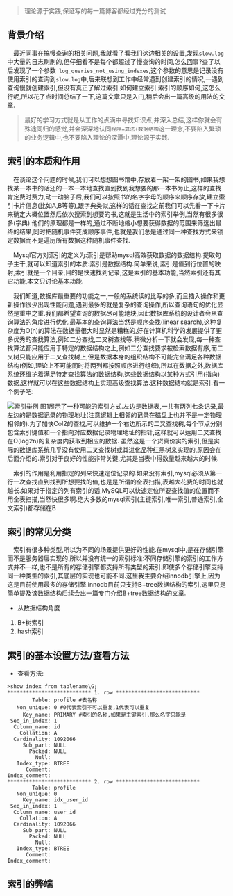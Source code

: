 > 理论源于实践,保证写的每一篇博客都经过充分的测试

## 背景介绍

&emsp;最近同事在搞慢查询的相关问题,我就看了看我们这边相关的设置,发现`slow.log`中大量的日志刷刷的,但仔细看不是每个都超过了慢查询的时间,怎么回事?查了以后发现了一个参数` log_queries_not_using_indexes`,这个参数的意思是记录没有使用索引的查询到`slow.log`中,后来联想到工作中经常遇到创建索引的情况,一遇到查询慢就创建索引,但没有真正了解过索引,如何建立索引,索引的顺序如何,这怎么行呢,所以花了点时间总结了一下,这篇文章只是入门,稍后会出一篇高级的用法的文章.

> 最好的学习方式就是从工作的点滴中寻找知识点,并深入总结,这样你就会有殊途同归的感觉,并会深深地认同`程序=算法+数据结构`这一理念,不要陷入繁琐的业务逻辑中,也不要陷入理论的深潭中,理论源于实践.

## 索引的本质和作用

&emsp;在谈论这个问题的时候,我们可以想想图书馆中,存放着一架一架的图书,如果我想找某一本书的话还的一本一本地查找直到找到我想要的那一本书为止,这样的查找肯定费时费力,动一动脑子后,我们可以按照书的名字字母的顺序来顺序存放,建立索引卡片信息(比如A,B等等),跟字典类似,这样的话在查找之前我们可以先看一下卡片来确定大概位置然后依次搜索到想要的书,这就是生活中的索引举例,当然有很多很多(字典).他们的原理都是一样的,通过不断地缩小想要获得数据的范围来筛选出最终的结果,同时把随机事件变成顺序事件,也就是我们总是通过同一种查找方式来锁定数据而不是遍历所有数据这种随机事件查找.

&emsp;Mysql官方对索引的定义为:索引是帮助mysql高效获取数据的数据结构.提取句子主干,就可以知道索引的本质:索引是数据结构.简单来说,索引是值到行位置的映射,索引就是一个目录,目的是快速找到记录,这是索引的基本功能,当然索引还有其它功能,本文只讨论基本功能.

&emsp;我们知道,数据库最重要的功能之一,一般的系统读的比写的多,而且插入操作和更新操作很少出现性能问题,遇到最多的就是复杂的查询操作,所以查询语句的优化显然是重中之重.我们都希望查询的数据尽可能地块,因此数据库系统的设计者会从查询算法的角度进行优化.最基本的查询算法当然是顺序查找(linear search),这种复杂度为O(n)的算法在数据量很大时显然是糟糕的,好在计算机科学的发展提供了更多优秀的查找算法,例如二分查找,二叉树查找等.稍微分析一下就会发现,每一种查找算法都只能应用于特定的数据结构之上,例如二分查找要求被检索数据有序,而二叉树只能应用于二叉查找树上,但是数据本身的组织结构不可能完全满足各种数据结构(例如,理论上不可能同时将两列都按照顺序进行组织),所以在数据之外,数据库系统还维护着满足特定查找算法的数据结构,这些数据结构以某种方式引用(指向)数据,这样就可以在这些数据结构上实现高级查找算法.这种数据结构就是索引.看一个例子吧:

![索引举例](http://rockywu.me/static_files/image/mysql_index1.png)
图1展示了一种可能的索引方式.左边是数据表,一共有两列七条记录,最左边的是数据记录的物理地址(注意逻辑上相邻的记录在磁盘上也并不是一定物理相邻的).为了加快Col2的查找,可以维护一个右边所示的二叉查找树,每个节点分别包含索引键值和一个指向对应数据记录物理地址的指针,这样就可以运用二叉查找在O(log2n)的复杂度内获取到相应的数据.
虽然这是一个货真价实的索引,但是实际的数据库系统几乎没有使用二叉查找树或其进化品种红黑树来实现的,原因会在后面介绍的.索引对于良好的性能非常关键,尤其是当表中得数量越来越大的时候.

&emsp;索引的作用是利用指定的列来快速定位记录的.如果没有索引,mysql必须从第一行一次查找直到找到所想要找的值,也是是所谓的全表扫描,表越大花费的时间也就越长.如果对于指定的列有索引的话,MySQL可以快速定位所要查找值的位置而不用全表扫描,当然快很多啊.绝大多数的mysql索引(主键索引,唯一索引,普通索引,全文索引)都存储在B

## 索引的常见分类

&emsp;索引有很多种类型,所以为不同的场景提供更好的性能.在mysql中,是在存储引擎而不是服务器层实现的.所以并没有统一的索引标准:不同存储引擎的索引的工作方式并不一样,也不是所有的存储引擎都支持所有类型的索引.即使多个存储引擎支持同一种类型的索引,其底层的实现也可能不同.这里我主要介绍innodb引擎上,因为这是目前使用最多的存储引擎.innodb目前只支持B+tree数据结构的索引,这里只是简单提及该数据结构后续会出一篇专门介绍B+tree数据结构的文章.

* 从数据结构角度

 1. B+树索引
 2. hash索引

## 索引的基本设置方法/查看方法

* 查看方法:

```
>show index from tablename\G;
*************************** 1. row ***************************
        Table: profile #表名称
   Non_unique: 0 #0代表索引不可以重复,1代表可以重复
     Key_name: PRIMARY #索引的名称,如果是主键索引,那么名字只能是
 Seq_in_index: 1
  Column_name: id
    Collation: A
  Cardinality: 1092066
     Sub_part: NULL
       Packed: NULL
         Null:
   Index_type: BTREE
      Comment:
Index_comment:
*************************** 2. row ***************************
        Table: profile
   Non_unique: 0
     Key_name: idx_user_id
 Seq_in_index: 1
  Column_name: user_id
    Collation: A
  Cardinality: 1092066
     Sub_part: NULL
       Packed: NULL
         Null:
   Index_type: BTREE
      Comment:
Index_comment:

```



## 索引的弊端
